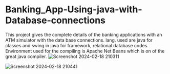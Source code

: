 # Banking_App-Using-java-with-Database-connections
This project gives the complete details of the banking applications with an ATM simulator with the data base connections. lang. used are java for classes and swing in java for framework, relational database codes. Environment used for the compiling is Apache Net Beans which is on of the great java compiler.
![Screenshot 2024-02-18 210311](https://github.com/user-attachments/assets/82ba0cf6-8009-47fb-b4ac-f91076dee54c)

![Screenshot 2024-02-18 210441](https://github.com/user-attachments/assets/8b2cc540-d7eb-4f22-85c4-5ff64efe956a)

